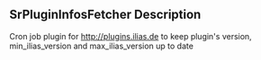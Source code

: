 ## SrPluginInfosFetcher Description

Cron job plugin for http://plugins.ilias.de to keep plugin's version, min_ilias_version and max_ilias_version up to date
